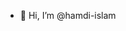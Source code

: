 - 👋 Hi, I’m @hamdi-islam

<!---
hamdi-islam/hamdi-islam is a ✨ special ✨ repository because its `README.md` (this file) appears on your GitHub profile.
You can click the Preview link to take a look at your changes.
--->
